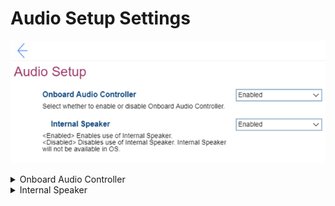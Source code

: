 # Audio Setup Settings #
![](./img/audiosetup.png)

<details><summary>Onboard Audio Controller</summary>
Options:

1. **Enabled**. Default. 
2. Disabled.

!> If set to `Disabled`, the `Internal Speaker` setting will be unavailable.

| WMI Setting name | Values | SVP / SMP Req'd | AMD/Intel |
|:---|:---|:---|:---|
| OnboardAudioController |  | yes | Both |
</details>


<details><summary>Internal Speaker</summary>

Whether the internal speaker is available in the OS.

Options:

1. **Enabled** - Default. 
2. Disabled 

?> Unavailable if `Onboarding Audio Controller` is set to `Disabled`.

| WMI Setting name | Values | SVP / SMP Req'd | AMD/Intel |
|:---|:---|:---|:---|
| InternalSpeaker |  | yes | Both |
</details>